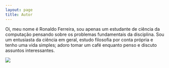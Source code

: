 ```yaml
---
layout: page
title: Autor
---
```


Oi, meu nome é Ronaldo Ferreira, sou apenas um estudante de ciência da computação pensando sobre os problemas fundamentais da disciplina. Sou um entusiasta da ciência em geral, estudo filosofia por conta própria e tenho uma vida simples; adoro tomar um café enquanto penso e discuto assuntos interessantes.

<img src="https://media.prod.mdn.mozit.cloud/attachments/2016/03/09/12700/d29ac41e0cbf397e405eef31f1055980/basic-image.png">
